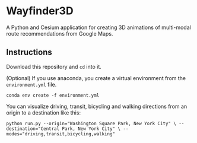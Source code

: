 # Wayfinder3D

A Python and Cesium application for creating 3D animations of multi-modal route recommendations from Google Maps.

## Instructions

Download this repository and `cd` into it.

(Optional) If you use anaconda, you create a virtual environment from the `environment.yml` file.

`conda env create -f environment.yml`

You can visualize driving, transit, bicycling and walking directions from an origin to a destination like this:

`python run.py --origin="Washington Square Park, New York City" \
               --destination="Central Park, New York City" \
               --modes="driving,transit,bicycling,walking"`
